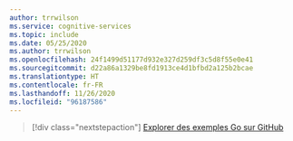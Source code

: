 ```yaml
---
author: trrwilson
ms.service: cognitive-services
ms.topic: include
ms.date: 05/25/2020
ms.author: trrwilson
ms.openlocfilehash: 24f1499d51177d932e327d259df3c5d8f55e0e41
ms.sourcegitcommit: d22a86a1329be8fd1913ce4d1bfbd2a125b2bcae
ms.translationtype: HT
ms.contentlocale: fr-FR
ms.lasthandoff: 11/26/2020
ms.locfileid: "96187586"
---
```

> [!div class="nextstepaction"]
> [Explorer des exemples Go sur GitHub](https://github.com/microsoft/cognitive-services-speech-sdk-go/tree/master/samples)